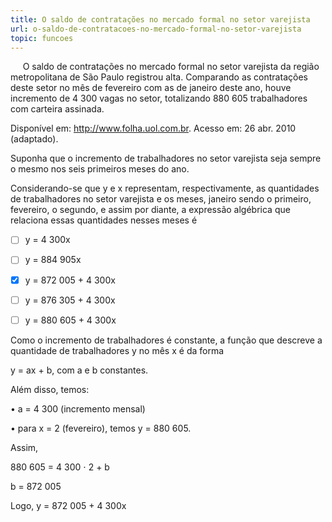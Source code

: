 ```yaml
---
title: O saldo de contratações no mercado formal no setor varejista
url: o-saldo-de-contratacoes-no-mercado-formal-no-setor-varejista
topic: funcoes
---
```



     O saldo de contratações no mercado formal no setor varejista da região metropolitana de São Paulo registrou alta. Comparando as contratações deste setor no mês de fevereiro com as de janeiro deste ano, houve incremento de 4 300 vagas no setor, totalizando 880 605 trabalhadores com carteira assinada.

Disponível em: http://www.folha.uol.com.br. Acesso em: 26 abr. 2010 (adaptado).

Suponha que o incremento de trabalhadores no setor varejista seja sempre o mesmo nos seis primeiros meses do ano.

Considerando-se que y e x representam, respectivamente, as quantidades de trabalhadores no setor varejista e os meses, janeiro sendo o primeiro, fevereiro, o segundo, e assim por diante, a expressão algébrica que relaciona essas quantidades nesses meses é



- [ ] y = 4 300x
- [ ] y = 884 905x
- [x] y = 872 005 + 4 300x
- [ ] y = 876 305 + 4 300x
- [ ] y = 880 605 + 4 300x


Como o incremento de trabalhadores é constante, a função que descreve a quantidade de trabalhadores y no mês x é da forma

y = ax + b, com a e b constantes.

Além disso, temos:

• a = 4 300 (incremento mensal)

• para x = 2 (fevereiro), temos y = 880 605.

Assim,

880 605 = 4 300 ⋅ 2 + b

b = 872 005

Logo, y = 872 005 + 4 300x
